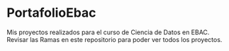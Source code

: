 # PortafolioEbac
Mis proyectos realizados para el curso de Ciencia de Datos en EBAC.  
Revisar las Ramas en este repositorio para poder ver todos los proyectos.
